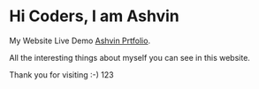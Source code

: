 # Hi Coders, I am Ashvin

My Website Live Demo [Ashvin Prtfolio](https://ashvinbambhaniya.netlify.app/).

All the interesting things about myself you can see in this website.

Thank you for visiting :-)
123
